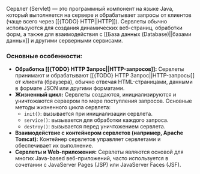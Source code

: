 Сервлет (Servlet) — это программный компонент на языке Java, который выполняется на сервере и обрабатывает запросы от клиентов (чаще всего через [[{TODO} HTTP||HTTP]]). Сервлеты обычно используются для создания динамических веб-страниц, обработки форм, а также для взаимодействия с [[База данных (Database)||базами данных]] и другими серверными сервисами.

### Основные особенности:

- **Обработка [[{TODO} HTTP Запрос||HTTP-запросов]]:** Сервлеты принимают и обрабатывают [[{TODO} HTTP Запрос||HTTP-запросы]] от клиента (браузера), обычно отвечая HTML-страницами, данными в формате JSON или другими форматами.
- **Жизненный цикл:** Сервлеты создаются, инициализируются и уничтожаются сервером по мере поступления запросов. Основные методы жизненного цикла сервлета:
	- `init()`: вызывается при инициализации сервлета.
	- `service()`: вызывается для обработки каждого запроса.
	- `destroy()`: вызывается перед уничтожением сервлета.
- **Взаимодействие с контейнером сервлетов (например, Apache Tomcat):** Контейнер сервлетов управляет сервлетами и обеспечивает их выполнение.
- **Сервлеты и Web-приложения:** Сервлеты являются основой для многих Java-based веб-приложений, часто используется в сочетании с JavaServer Pages (JSP) или JavaServer Faces (JSF).